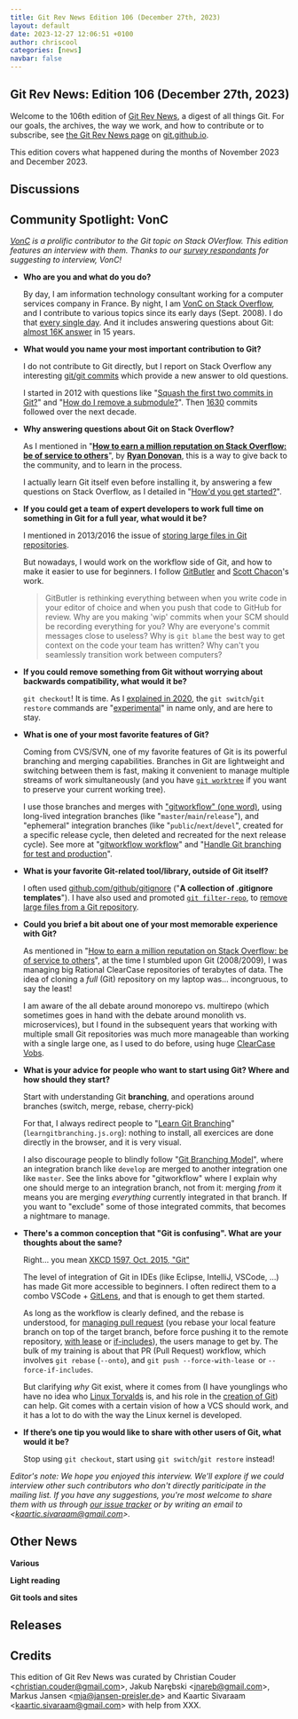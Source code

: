 ```yaml
---
title: Git Rev News Edition 106 (December 27th, 2023)
layout: default
date: 2023-12-27 12:06:51 +0100
author: chriscool
categories: [news]
navbar: false
---
```


## Git Rev News: Edition 106 (December 27th, 2023)

Welcome to the 106th edition of [Git Rev News](https://git.github.io/rev_news/rev_news/),
a digest of all things Git. For our goals, the archives, the way we work, and how to contribute or to
subscribe, see [the Git Rev News page](https://git.github.io/rev_news/rev_news/) on [git.github.io](http://git.github.io).

This edition covers what happened during the months of November 2023 and December 2023.

## Discussions

<!---
### General
-->

<!---
### Reviews
-->

<!---
### Support
-->

## Community Spotlight: VonC

_[VonC](https://stackoverflow.com/users/6309/vonc) is a
prolific contributor to the Git topic on Stack OVerflow. This edition features an
interview with them. Thanks to our [survey respondants](https://git.github.io/rev_news/2023/06/30/edition-100#some-statistics-about-the-ongoing-first-git-rev-news-readers-survey)
for suggesting to interview, VonC!_

* **Who are you and what do you do?**

  By day, I am information technology consultant working for a computer services
  company in France. By night, I am [VonC on Stack Overflow](https://stackoverflow.com/users/6309),
  and I contribute to various topics since its early days (Sept. 2008).
  I do that [every single day](https://meta.stackexchange.com/q/122976/6309).
  And it includes answering questions about Git: [almost 16K answer](https://stackoverflow.com/search?q=user:6309+[git])
  in 15 years.

* **What would you name your most important contribution to Git?**

  I do not contribute to Git directly, but I report on Stack Overflow
  any interesting [git/git commits](https://github.com/git/git/commits/master)
  which provide a new answer to old questions.

  I started in 2012 with questions like "[Squash the first two commits in Git?](https://stackoverflow.com/a/598788/6309)"
  and "[How do I remove a submodule?](https://stackoverflow.com/a/16162000/6309)".
  Then [1630](https://stackoverflow.com/search?page=33&tab=Newest&pagesize=50&q=user%3a6309%20%22see%20commit%22&searchOn=3)
  commits followed over the next decade.

* **Why answering questions about Git on Stack Overflow?**

  As I mentioned in "[**How to earn a million reputation on Stack Overflow: be of service to others**](https://stackoverflow.blog/2022/10/09/how-to-earn-a-million-reputation-on-stack-overflow-be-of-service-to-others/)",
  by **[Ryan Donovan](https://twitter.com/RThorDonovan)**, this is a way to
  give back to the community, and to learn in the process.

  I actually learn Git itself even before installing it, by answering a few
  questions on Stack Overflow, as I detailed in "[How'd you get started?](https://meta.stackexchange.com/a/367773/6309)".

* **If you could get a team of expert developers to work full time on something in Git for a full year, what would it be?**

  I mentioned in 2013/2016 the issue of [storing large files in Git repositories](https://stackoverflow.com/a/17897705/6309).

  But nowadays, I would work on the workflow side of Git, and how to make
  it easier to use for beginners. I follow [GitButler](https://docs.gitbutler.com/)
  and [Scott Chacon](https://twitter.com/chacon)'s work.

  > GitButler is rethinking everything between when you write code in your
  > editor of choice and when you push that code to GitHub for review. Why
  > are you making 'wip' commits when your SCM should be recording everything
  > for you? Why are everyone's commit messages close to useless? Why is
  > `git blame` the best way to get context on the code your team has written?
  > Why can't you seamlessly transition work between computers?

* **If you could remove something from Git without worrying about backwards compatibility, what would it be?**

  `git checkout`! It is time. As I [explained in 2020](https://stackoverflow.com/questions/58003030/what-is-the-git-restore-command-and-what-is-the-difference-between-git-restor#comment115524702_58003889),
  the `git switch`/`git restore` commands are "[experimental](https://github.com/git/git/commit/4e43b7ff1ea4b6f16b93a432b6718e9ab38749bd)"
  in name only, and are here to stay.


* **What is one of your most favorite features of Git?**

  Coming from CVS/SVN, one of my favorite features of Git is its powerful
  branching and merging capabilities. Branches in Git are lightweight and
  switching between them is fast, making it convenient to manage multiple
  streams of work simultaneously (and you have [`git worktree`](https://stackoverflow.com/a/30185564/6309)
  if you want to preserve your current working tree).

  I use those branches and merges with ["gitworkflow" (one word)](https://stackoverflow.com/a/57175304/6309),
  using long-lived integration branches (like "`master`/`main`/`release`"),
  and "ephemeral" integration branches (like "`public`/`next`/`devel`",
  created for a specific release cycle, then deleted and recreated for the
  next release cycle). See more at "[gitworkflow workflow](https://stackoverflow.com/a/53405887/6309)"
  and "[Handle Git branching for test and production](https://stackoverflow.com/a/44470240/6309)".

* **What is your favorite Git-related tool/library, outside of Git itself?**

  I often used [github.com/github/gitignore](https://github.com/github/gitignore)
  ("**A collection of .gitignore templates**"). I have also used and promoted
  [`git filter-repo`](https://github.com/newren/git-filter-repo), to
  [remove large files from a Git repository](https://stackoverflow.com/a/76300821/6309).

* **Could you brief a bit about one of your most memorable experience with Git?**

  As mentioned in "[How to earn a million reputation on Stack Overflow: be of service to others](https://stackoverflow.blog/2022/10/09/how-to-earn-a-million-reputation-on-stack-overflow-be-of-service-to-others/)",
  at the time I stumbled upon Git (2008/2009), I was managing big Rational
  ClearCase repositories of terabytes of data. The idea of cloning a *full* (Git)
  repository on my laptop was... incongruous, to say the least!

  I am aware of the all debate around monorepo vs. multirepo (which sometimes
  goes in hand with the debate around monolith vs. microservices), but I found
  in the subsequent years that working with multiple small Git repositories was
  much more manageable than working with a single large one, as I used to do
  before, using huge [ClearCase Vobs](https://www.ibm.com/docs/en/rational-clearcase/9.0.0?topic=clearcase-about-vobs-versioned-objects).

* **What is your advice for people who want to start using Git? Where and how should they start?**

  Start with understanding Git **branching**, and operations around branches
  (switch, merge, rebase, cherry-pick)

  For that, I always redirect people to "[Learn Git Branching](https://learngitbranching.js.org)"
  (`learngitbranching.js.org`): nothing to install, all exercices are done
  directly in the browser, and it is very visual.

  I also discourage people to blindly follow "[Git Branching Model](https://nvie.com/posts/a-successful-git-branching-model/)",
  where an integration branch like `develop` are merged to another integration
  one like `master`. See the links above for "gitworkflow" where I explain
  why one should merge to an integration branch, not from it: merging *from*
  it means you are merging *everything* currently integrated in that branch.
  If you want to "exclude" some of those integrated commits, that becomes a
  nightmare to manage.

* **There's a common conception that "Git is confusing". What are your thoughts about the same?**

  Right... you mean [XKCD 1597, Oct. 2015, "Git"](https://explainxkcd.com/wiki/index.php/1597:_Git)

  The level of integration of Git in IDEs (like Eclipse, IntelliJ, VSCode, ...)
  has made Git more accessible to beginners. I often redirect them to a combo
  VSCode + [GitLens](https://marketplace.visualstudio.com/items?itemName=eamodio.gitlens),
  and that is enough to get them started.

  As long as the workflow is clearly defined, and the rebase is understood,
  for [managing pull request](https://stackoverflow.com/a/44672221/6309)
  (you rebase your local feature branch on top of the target branch,
  before force pushing it to the remote repository, [with lease](https://stackoverflow.com/a/52937476/6309)
  or [if-includes](https://stackoverflow.com/a/64627761/6309)), the users
  manage to get by. The bulk of my training is about that PR (Pull Request)
  workflow, which involves `git rebase` (`--onto`), and
  `git push --force-with-lease `or `--force-if-includes`.

  But clarifying *why* Git exist, where it comes from (I have younglings
  who have no idea who [Linux Torvalds](https://en.wikipedia.org/wiki/Linus_Torvalds)
  is, and his role in the [creation of Git](https://en.wikipedia.org/wiki/Git#History))
  can help. Git comes with a certain vision of how a VCS should work, and
  it has a lot to do with the way the Linux kernel is developed.

* **If there’s one tip you would like to share with other users of Git, what would it be?**

  Stop using `git checkout`, start using `git switch`/`git restore` instead!

_Editor's note: We hope you enjoyed this interview. We'll explore if we could
interview other such contributors who don't directly pariticipate in the mailing
list. If you have any suggestions, you're most welcome to share them with us through
[our issue tracker](https://github.com/git/git.github.io/issues) or by writing an
email to &lt;<kaartic.sivaraam@gmail.com>&gt;._

## Other News

__Various__


__Light reading__

<!---
__Easy watching__
-->

__Git tools and sites__


## Releases


## Credits

This edition of Git Rev News was curated by
Christian Couder &lt;<christian.couder@gmail.com>&gt;,
Jakub Narębski &lt;<jnareb@gmail.com>&gt;,
Markus Jansen &lt;<mja@jansen-preisler.de>&gt; and
Kaartic Sivaraam &lt;<kaartic.sivaraam@gmail.com>&gt;
with help from XXX.
